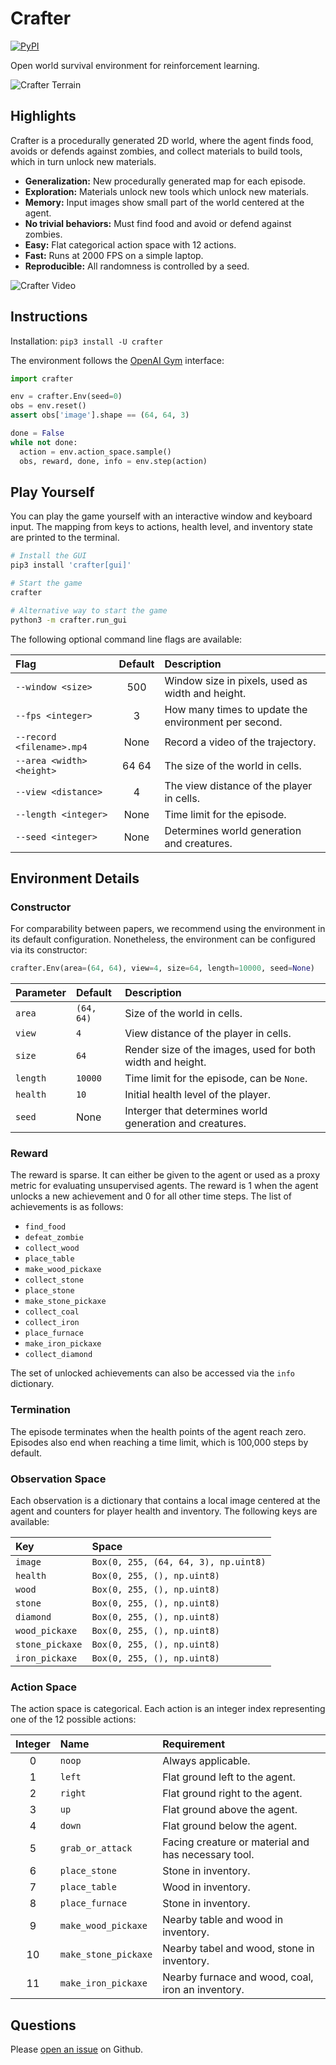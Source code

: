 # Crafter

[![PyPI](https://img.shields.io/pypi/v/crafter.svg)](https://pypi.python.org/pypi/crafter/#history)

Open world survival environment for reinforcement learning.

![Crafter Terrain](https://github.com/danijar/crafter/raw/main/media/terrain.png)

## Highlights

Crafter is a procedurally generated 2D world, where the agent finds food,
avoids or defends against zombies, and collect materials to build tools, which
in turn unlock new materials.

- **Generalization:** New procedurally generated map for each episode.
- **Exploration:** Materials unlock new tools which unlock new materials.
- **Memory:** Input images show small part of the world centered at the agent.
- **No trivial behaviors:** Must find food and avoid or defend against zombies.
- **Easy:** Flat categorical action space with 12 actions.
- **Fast:** Runs at 2000 FPS on a simple laptop.
- **Reproducible:** All randomness is controlled by a seed.

![Crafter Video](https://github.com/danijar/crafter/raw/main/media/video.gif)

## Instructions

Installation: `pip3 install -U crafter`

The environment follows the [OpenAI Gym][gym] interface:

```py
import crafter

env = crafter.Env(seed=0)
obs = env.reset()
assert obs['image'].shape == (64, 64, 3)

done = False
while not done:
  action = env.action_space.sample()
  obs, reward, done, info = env.step(action)
```

[gym]: https://github.com/openai/gym

## Play Yourself

You can play the game yourself with an interactive window and keyboard input.
The mapping from keys to actions, health level, and inventory state are printed
to the terminal.

```sh
# Install the GUI
pip3 install 'crafter[gui]'

# Start the game
crafter

# Alternative way to start the game
python3 -m crafter.run_gui
```

The following optional command line flags are available:

| Flag | Default | Description |
| :--- | :-----: | :---------- |
| `--window <size>` | 500 | Window size in pixels, used as width and height. |
| `--fps <integer>` | 3 | How many times to update the environment per second. |
| `--record <filename>.mp4` | None | Record a video of the trajectory. |
| `--area <width> <height>` | 64 64 | The size of the world in cells. |
| `--view <distance>` | 4 | The view distance of the player in cells. |
| `--length <integer>` | None | Time limit for the episode. |
| `--seed <integer>` | None | Determines world generation and creatures. |

## Environment Details

### Constructor

For comparability between papers, we recommend using the environment in its
default configuration. Nonetheless, the environment can be configured via its
constructor:

```py
crafter.Env(area=(64, 64), view=4, size=64, length=10000, seed=None)
```

| Parameter | Default | Description |
| :-------- | :------ | :---------- |
| `area` | `(64, 64)` | Size of the world in cells. |
| `view` | `4` | View distance of the player in cells. |
| `size` | `64` | Render size of the images, used for both width and height. |
| `length` | `10000` | Time limit for the episode, can be `None`. |
| `health` | `10` | Initial health level of the player. |
| `seed` | None | Interger that determines world generation and creatures. |

### Reward

The reward is sparse. It can either be given to the agent or used as a proxy
metric for evaluating unsupervised agents. The reward is 1 when the agent
unlocks a new achievement and 0 for all other time steps. The list of
achievements is as follows:

- `find_food`
- `defeat_zombie`
- `collect_wood`
- `place_table`
- `make_wood_pickaxe`
- `collect_stone`
- `place_stone`
- `make_stone_pickaxe`
- `collect_coal`
- `collect_iron`
- `place_furnace`
- `make_iron_pickaxe`
- `collect_diamond`

The set of unlocked achievements can also be accessed via the `info`
dictionary.

### Termination

The episode terminates when the health points of the agent reach zero. Episodes
also end when reaching a time limit, which is 100,000 steps by default.

### Observation Space

Each observation is a dictionary that contains a local image centered at the
agent and counters for player health and inventory. The following keys are
available:

| Key | Space |
| :-- | :---- |
| `image` | `Box(0, 255, (64, 64, 3), np.uint8)` |
| `health` | `Box(0, 255, (), np.uint8)` |
| `wood` | `Box(0, 255, (), np.uint8)` |
| `stone` | `Box(0, 255, (), np.uint8)` |
| `diamond` | `Box(0, 255, (), np.uint8)` |
| `wood_pickaxe` | `Box(0, 255, (), np.uint8)` |
| `stone_pickaxe` | `Box(0, 255, (), np.uint8)` |
| `iron_pickaxe` | `Box(0, 255, (), np.uint8)` |

### Action Space

The action space is categorical. Each action is an integer index representing
one of the 12 possible actions:

| Integer | Name | Requirement |
| :-----: | :--- | :---------- |
| 0 | `noop` | Always applicable. |
| 1 | `left` | Flat ground left to the agent. |
| 2 | `right` | Flat ground right to the agent. |
| 3 | `up` | Flat ground above the agent. |
| 4 | `down` | Flat ground below the agent. |
| 5 | `grab_or_attack` | Facing creature or material and has necessary tool. |
| 6 | `place_stone` | Stone in inventory. |
| 7 | `place_table` | Wood in inventory. |
| 8 | `place_furnace` | Stone in inventory. |
| 9 | `make_wood_pickaxe` | Nearby table and wood in inventory. |
| 10 | `make_stone_pickaxe` | Nearby tabel and wood, stone in inventory. |
| 11 | `make_iron_pickaxe` | Nearby furnace and wood, coal, iron an inventory. |

## Questions

Please [open an issue][issues] on Github.

[issues]: https://github.com/danijar/crafter/issues
